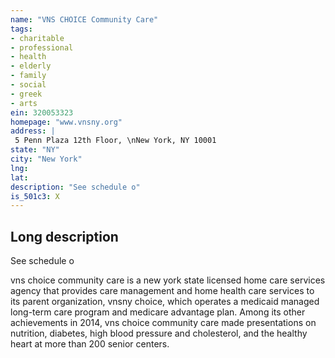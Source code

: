 ```yaml
---
name: "VNS CHOICE Community Care"
tags:
- charitable
- professional
- health
- elderly
- family
- social
- greek
- arts
ein: 320053323
homepage: "www.vnsny.org"
address: |
 5 Penn Plaza 12th Floor, \nNew York, NY 10001
state: "NY"
city: "New York"
lng: 
lat: 
description: "See schedule o"
is_501c3: X
---
```


## Long description

See schedule o
  
  vns choice community care is a new york state licensed home care services agency that provides care management and home health care services to its parent organization, vnsny choice, which operates a medicaid managed long-term care program and medicare advantage plan. Among its other achievements in 2014, vns choice community care made presentations on nutrition, diabetes, high blood pressure and cholesterol, and the healthy heart at more than 200 senior centers. 
